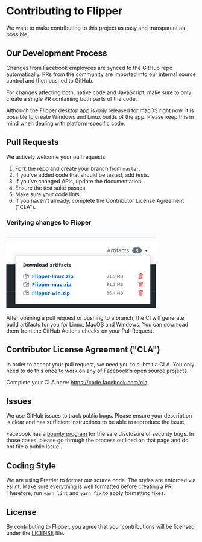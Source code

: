 # Contributing to Flipper

We want to make contributing to this project as easy and transparent as
possible.

## Our Development Process

Changes from Facebook employees are synced to the GitHub repo automatically.
PRs from the community are imported into our internal source control and then
pushed to GitHub.

For changes affecting both, native code and JavaScript, make sure to only create
a single PR containing both parts of the code.

Although the Flipper desktop app is only released for macOS right now, it is
possible to create Windows and Linux builds of the app. Please keep this in mind
when dealing with platform-specific code.

## Pull Requests

We actively welcome your pull requests.

1. Fork the repo and create your branch from `master`.
2. If you've added code that should be tested, add tests.
3. If you've changed APIs, update the documentation.
4. Ensure the test suite passes.
5. Make sure your code lints.
6. If you haven't already, complete the Contributor License Agreement ("CLA").

### Verifying changes to Flipper

![GitHub Actions artifact downloads](website/static/img/actions-artifacts.png)

After opening a pull request or pushing to a branch, the CI will generate
build artifacts for you for Linux, MacOS and Windows. You can download them
from the GitHub Actions checks on your Pull Request.

## Contributor License Agreement ("CLA")

In order to accept your pull request, we need you to submit a CLA. You only need
to do this once to work on any of Facebook's open source projects.

Complete your CLA here: <https://code.facebook.com/cla>

## Issues

We use GitHub issues to track public bugs. Please ensure your description is
clear and has sufficient instructions to be able to reproduce the issue.

Facebook has a [bounty program](https://www.facebook.com/whitehat/) for the safe
disclosure of security bugs. In those cases, please go through the process
outlined on that page and do not file a public issue.

## Coding Style

We are using Prettier to format our source code. The styles are enforced via
eslint. Make sure everything is well formatted before creating a PR. Therefore,
run `yarn lint` and `yarn fix` to apply formatting fixes.

## License

By contributing to Flipper, you agree that your contributions will be licensed
under the [LICENSE](./LICENSE) file.
